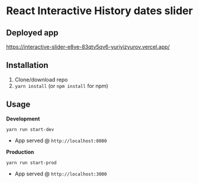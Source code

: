 # React Interactive History dates slider
## Deployed app
https://interactive-slider-e8ve-83qtv5qv6-yuriyizyurov.vercel.app/
## Installation
1. Clone/download repo
2. `yarn install` (or `npm install` for npm)

## Usage
**Development**

`yarn run start-dev`

* App served @ `http://localhost:8080`

**Production**

`yarn run start-prod`

* App served @ `http://localhost:3000`


